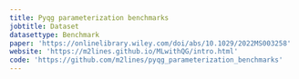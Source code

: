 ```yaml
---
title: Pyqg parameterization benchmarks
jobtitle: Dataset
datasettype: Benchmark
paper: 'https://onlinelibrary.wiley.com/doi/abs/10.1029/2022MS003258'
website: 'https://m2lines.github.io/MLwithQG/intro.html'
code: 'https://github.com/m2lines/pyqg_parameterization_benchmarks'
---
```


<!-- Datasets: hosted on globus, access as described [here](https://github.com/m2lines/pyqg_parameterization_benchmarks/blob/master/notebooks/dataset_description.ipynb), e.g.:
```
import xarray as xr
import fsspec
# Datasets are hosted on globus as zarr files
def get_dataset(path, base_url="https://g-402b74.00888.8540.data.globus.org"):
    mapper = fsspec.get_mapper(f"{base_url}/{path}.zarr")
    return xr.open_zarr(mapper, consolidated=True)
``` -->
